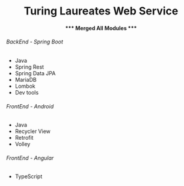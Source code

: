 <h1 align="center"> Turing Laureates Web Service</h1>

<h4 align="center">*** Merged All Modules *** </h4>

###### BackEnd - Spring Boot

- Java
- Spring Rest
- Spring Data JPA
- MariaDB
- Lombok
- Dev tools

###### FrontEnd - Android

- Java
- Recycler View
- Retrofit
- Volley

###### FrontEnd - Angular

- TypeScript
